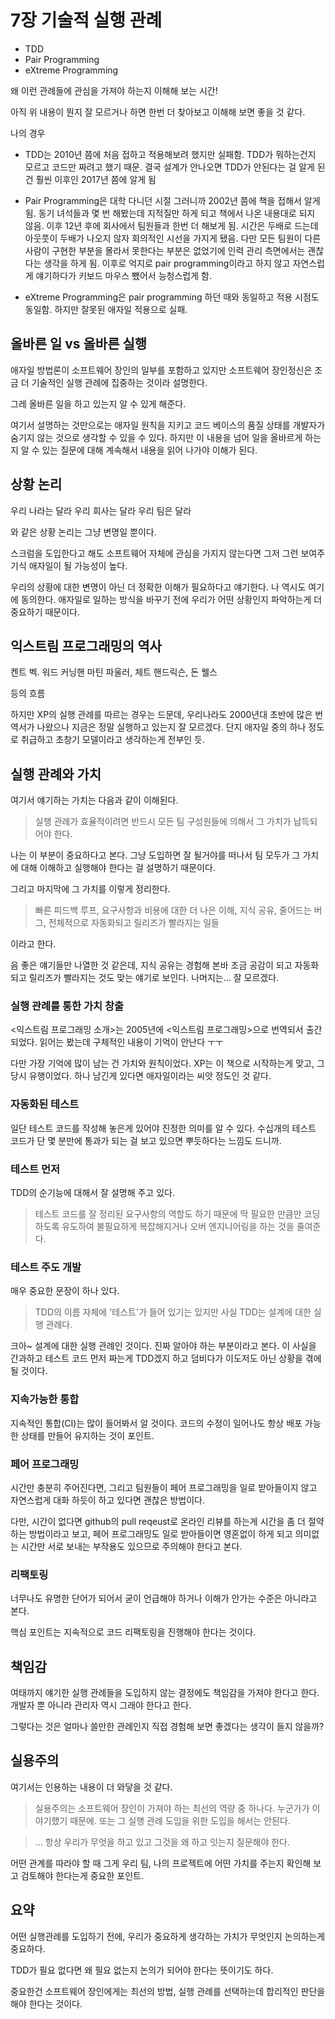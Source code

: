 # 7장 기술적 실행 관례

- TDD
- Pair Programming
- eXtreme Programming

왜 이런 관례들에 관심을 가져야 하는지 이해해 보는 시간!

아직 위 내용이 뭔지 잘 모르거나 하면 한번 더 찾아보고 이해해 보면 좋을 것 같다.

나의 경우

- TDD는 2010년 쯤에 처음 접하고 적용해보려 했지만 실패함. TDD가 뭐하는건지 모르고 코드만 짜려고 했기 때문. 결국 설계가 안나오면 TDD가 안된다는 걸 알게 된 건 훨씬 이후인 2017년 쯤에 알게 됨

- Pair Programming은 대학 다니던 시절 그러니까 2002년 쯤에 책을 접해서 알게 됨. 동기 녀석들과 몇 번 해봤는데 지적질만 하게 되고 책에서 나온 내용대로 되지 않음. 이후 12년 후에 회사에서 팀원들과 한번 더 해보게 됨. 시간은 두배로 드는데 아웃풋이 두배가 나오지 않자 회의적인 시선을 가지게 됐음. 다만 모든 팀원이 다른 사람이 구현한 부분을 몰라서 못한다는 부분은 없었기에 인력 관리 측면에서는 괜찮다는 생각을 하게 됨. 이후로 억지로 pair programming이라고 하지 않고 자연스럽게 얘기하다가 키보드 마우스 뺐어서 능청스럽게 함.

- eXtreme Programming은 pair programming 하던 때와 동일하고 적용 시점도 동일함. 하지만 잘못된 애자일 적용으로 실패.

## 올바른 일 vs 올바른 실행

애자일 방법론이 소프트웨어 장인의 일부를 포함하고 있지만 소프트웨어 장인정신은 조금 더 기술적인 실행 관례에 집중하는 것이라 설명한다.

그레 올바른 일을 하고 있는지 알 수 있게 해준다.

여기서 설명하는 것만으로는 애자일 원칙을 지키고 코드 베이스의 품질 상태를 개발자가 숨기지 않는 것으로 생각할 수 있을 수 있다. 하지만 이 내용을 넘어 일을 올바르게 하는지 알 수 있는 질문에 대해 계속해서 내용을 읽어 나가야 이해가 된다.

## 상황 논리

우리 나라는 달라
우리 회사는 달라
우리 팀은 달라

와 같은 상황 논리는 그냥 변명일 뿐이다.

스크럼을 도입한다고 해도 소프트웨어 자체에 관심을 가지지 않는다면 그저 그런 보여주기식 애자일이 될 가능성이 높다.

우리의 상황에 대한 변명이 아닌 더 정확한 이해가 필요하다고 얘기한다. 나 역시도 여기에 동의한다. 애자일로 일하는 방식을 바꾸기 전에 우리가 어떤 상황인지 파악하는게 더 중요하기 때문이다.

## 익스트림 프로그래밍의 역사

켄트 벡.
워드 커닝핸
마틴 파울러, 체트 핸드릭슨, 돈 웰스

등의 흐름

하지만 XP의 실행 관례를 따르는 경우는 드문데, 우리나라도 2000년대 초반에 많은 번역서가 나왔으나 지금은 정말 실행하고 있는지 잘 모르겠다. 단지 애자일 중의 하나 정도로 취급하고 초창기 모델이라고 생각하는게 전부인 듯.

## 실행 관례와 가치

여기서 얘기하는 가치는 다음과 같이 이해된다.

> 실행 관례가 효율적이려면 반드시 모든 팀 구성원들에 의해서 그 가치가 납득되어야 한다.

나는 이 부분이 중요하다고 본다. 그냥 도입하면 잘 될거야를 떠나서 팀 모두가 그 가치에 대해 이해하고 실행해야 한다는 걸 설명하기 때문이다.

그리고 마지막에 그 가치를 이렇게 정리한다.

> 빠른 피드백 루프, 요구사항과 비용에 대한 더 나은 이해, 지식 공유, 줄어드는 버그, 전체적으로 자동화되고 릴리즈가 빨라지는 일들

이라고 한다.

음 좋은 얘기들만 나열한 것 같은데, 지식 공유는 경험해 본바 조금 공감이 되고 자동화되고 릴리즈가 빨라지는 것도 맞는 얘기로 보인다. 나머지는... 잘 모르겠다.

### 실행 관례를 통한 가치 창출

<익스트림 프로그래밍 소개>는 2005년에 <익스트림 프로그래밍>으로 번역되서 출간되었다. 읽어는 봤는데 구체적인 내용이 기억이 안난다 ㅜㅜ

다만 가장 기억에 많이 남는 건 가치와 원칙이었다. XP는 이 책으로 시작하는게 맞고, 그 당시 유행이었다. 하나 남긴게 있다면 애자일이라는 씨앗 정도인 것 같다.

### 자동화된 테스트

일단 테스트 코드를 작성해 놓은게 있어야 진정한 의미를 알 수 있다. 수십개의 테스트 코드가 단 몇 분만에 통과가 되는 걸 보고 있으면 뿌듯하다는 느낌도 드니까.

### 테스트 먼저

TDD의 순기능에 대해서 잘 설명해 주고 있다.

> 테스트 코드를 잘 정리된 요구사항의 역할도 하기 때문에 딱 필요한 만큼만 코딩하도록 유도하여 불필요하게 복잡해지거나 오버 엔지니어링을 하는 것을 줄여준다.

### 테스트 주도 개발

매우 중요한 문장이 하나 있다.

> TDD의 이름 자체에 '테스트'가 들어 있기는 있지만 사실 TDD는 설계에 대한 실행 관례다.

크아~ 설계에 대한 실행 관례인 것이다. 진짜 알아야 하는 부분이라고 본다. 이 사실을 간과하고 테스트 코드 먼저 짜는게 TDD겠지 하고 덤비다가 이도저도 아닌 상황을 겪에 될 것이다.

### 지속가능한 통합

지속적인 통합(CI)는 많이 들어봐서 알 것이다. 코드의 수정이 일어나도 항상 배포 가능한 상태를 만들어 유지하는 것이 포인트.

### 페어 프로그래밍

시간만 충분히 주어진다면, 그리고 팀원들이 페어 프로그래밍을 일로 받아들이지 않고 자연스럽게 대화 하듯이 하고 있다면 괜찮은 방법이다.

다만, 시간이 없다면 github의 pull reqeust로 온라인 리뷰를 하는게 시간을 좀 더 절약하는 방법이라고 보고, 페어 프로그래밍도 일로 받아들이면 영혼없이 하게 되고 의미없는 시간만 서로 보내는 부작용도 있으므로 주의해야 한다고 본다.

### 리팩토링

너무나도 유명한 단어가 되어서 굳이 언급해야 하거나 이해가 안가는 수준은 아니라고 본다.

핵심 포인트는 지속적으로 코드 리팩토링을 진행해야 한다는 것이다.

## 책임감

여태까지 얘기한 실행 관례들을 도입하지 않는 결정에도 책임감을 가져야 한다고 한다. 개발자 뿐 아니라 관리자 역시 그래야 한다고 한다.

그렇다는 것은 얼마나 쓸만한 관례인지 직접 경험해 보면 좋겠다는 생각이 들지 않을까?

## 실용주의

여기서는 인용하는 내용이 더 와닿을 것 같다.

> 실용주의는 소프트웨어 장인이 가져야 하는 최선의 역량 중 하나다. 누군가가 이야기했기 때문에. 또는 그 실행 관례 도입을 위한 도입을 해서는 안된다.

> ... 항상 우리가 무엇을 하고 있고 그것을 왜 하고 잇는지 질문해야 한다.

어떤 관계를 따라야 할 때 그게 우리 팀, 나의 프로젝트에 어떤 가치를 주는지 확인해 보고 검토해야 한다는게 중요한 포인트.

## 요약

어떤 실행관례를 도입하기 전에, 우리가 중요하게 생각하는 가치가 무엇인지 논의하는게 중요하다.

TDD가 필요 없다면 왜 필요 없는지 논의가 되어야 한다는 뜻이기도 하다.

중요한건 소프트웨어 장인에게는 최선의 방법, 실행 관례를 선택하는데 합리적인 판단을 해야 한다는 것이다.